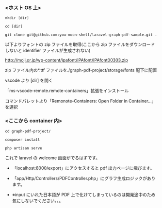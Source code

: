 ### <ホスト OS 上>

`mkdir [dir]`

`cd [dir]`

`git clone git@github.com:you-moon-shell/laravel-graph-pdf-sample.git .`

以下よりフォントの zip ファイルを取得(ここから zip ファイルをダウンロードしないと identifier ファイルが生成されない)

http://moji.or.jp/wp-content/ipafont/IPAfont/IPAfont00303.zip

zip ファイル内の\*.ttf ファイルを./graph-pdf-project/storage/fonts 配下に配置

vscode より [dir] を開く

「ms-vscode-remote.remote-containers」拡張をインストール

コマンドパレットより「Remonote-Containers: Open Folder in Container…」を選択

### <ここから container 内>

`cd graph-pdf-project/`

`composer install`

`php artisan serve`

これで laravel の welcome 画面がでるはずです。

- 「localhost:8000/export」にアクセスすると pdf 出力ページに飛びます。

- 「app/Http/Controllers/PDFController.php」にグラフ生成ロジックがあります。

- ※input にいれた日本語が PDF 上で化けてしまっているのは開発途中のため気にしないでください。。。
